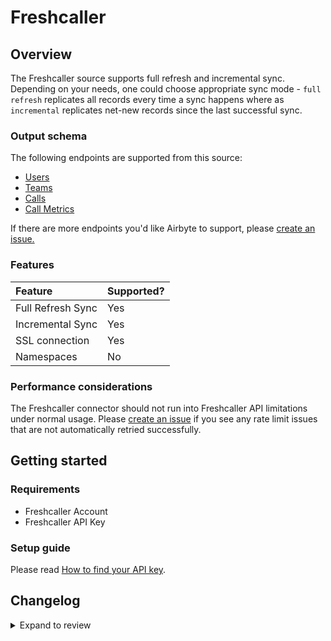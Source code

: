 # Freshcaller

## Overview

The Freshcaller source supports full refresh and incremental sync. Depending on your needs, one could choose appropriate sync mode - `full refresh` replicates all records every time a sync happens where as `incremental` replicates net-new records since the last successful sync.

### Output schema

The following endpoints are supported from this source:

- [Users](https://developers.freshcaller.com/api/#users)
- [Teams](https://developers.freshcaller.com/api/#teams)
- [Calls](https://developers.freshcaller.com/api/#calls)
- [Call Metrics](https://developers.freshcaller.com/api/#call-metrics)

If there are more endpoints you'd like Airbyte to support, please [create an issue.](https://github.com/airbytehq/airbyte/issues/new/choose)

### Features

| Feature           | Supported? |
| :---------------- | :--------- |
| Full Refresh Sync | Yes        |
| Incremental Sync  | Yes        |
| SSL connection    | Yes        |
| Namespaces        | No         |

### Performance considerations

The Freshcaller connector should not run into Freshcaller API limitations under normal usage. Please [create an issue](https://github.com/airbytehq/airbyte/issues) if you see any rate limit issues that are not automatically retried successfully.

## Getting started

### Requirements

- Freshcaller Account
- Freshcaller API Key

### Setup guide

Please read [How to find your API key](https://support.freshdesk.com/en/support/solutions/articles/225435-where-can-i-find-my-api-key-).

## Changelog

<details>
  <summary>Expand to review</summary>

| Version | Date       | Pull Request                                             | Subject                                           |
| :------ | :--------- | :------------------------------------------------------- | :------------------------------------------------ |
| 0.4.24 | 2025-01-25 | [52310](https://github.com/airbytehq/airbyte/pull/52310) | Update dependencies |
| 0.4.23 | 2025-01-18 | [51638](https://github.com/airbytehq/airbyte/pull/51638) | Update dependencies |
| 0.4.22 | 2025-01-11 | [51137](https://github.com/airbytehq/airbyte/pull/51137) | Update dependencies |
| 0.4.21 | 2025-01-04 | [50542](https://github.com/airbytehq/airbyte/pull/50542) | Update dependencies |
| 0.4.20 | 2024-12-21 | [50056](https://github.com/airbytehq/airbyte/pull/50056) | Update dependencies |
| 0.4.19 | 2024-12-11 | [48897](https://github.com/airbytehq/airbyte/pull/48897) | Starting with this version, the Docker image is now rootless. Please note that this and future versions will not be compatible with Airbyte versions earlier than 0.64 |
| 0.4.18 | 2024-10-29 | [47808](https://github.com/airbytehq/airbyte/pull/47808) | Update dependencies |
| 0.4.17 | 2024-10-23 | [47065](https://github.com/airbytehq/airbyte/pull/47065) | Update dependencies |
| 0.4.16 | 2024-10-12 | [46796](https://github.com/airbytehq/airbyte/pull/46796) | Update dependencies |
| 0.4.15 | 2024-10-05 | [46435](https://github.com/airbytehq/airbyte/pull/46435) | Update dependencies |
| 0.4.14 | 2024-09-28 | [46173](https://github.com/airbytehq/airbyte/pull/46173) | Update dependencies |
| 0.4.13 | 2024-09-21 | [45760](https://github.com/airbytehq/airbyte/pull/45760) | Update dependencies |
| 0.4.12 | 2024-09-14 | [45522](https://github.com/airbytehq/airbyte/pull/45522) | Update dependencies |
| 0.4.11 | 2024-09-07 | [45323](https://github.com/airbytehq/airbyte/pull/45323) | Update dependencies |
| 0.4.10 | 2024-08-31 | [44973](https://github.com/airbytehq/airbyte/pull/44973) | Update dependencies |
| 0.4.9 | 2024-08-24 | [44718](https://github.com/airbytehq/airbyte/pull/44718) | Update dependencies |
| 0.4.8 | 2024-08-17 | [44256](https://github.com/airbytehq/airbyte/pull/44256) | Update dependencies |
| 0.4.7 | 2024-08-10 | [43691](https://github.com/airbytehq/airbyte/pull/43691) | Update dependencies |
| 0.4.6 | 2024-08-03 | [43238](https://github.com/airbytehq/airbyte/pull/43238) | Update dependencies |
| 0.4.5 | 2024-07-27 | [42676](https://github.com/airbytehq/airbyte/pull/42676) | Update dependencies |
| 0.4.4 | 2024-07-20 | [42196](https://github.com/airbytehq/airbyte/pull/42196) | Update dependencies |
| 0.4.3 | 2024-07-13 | [41821](https://github.com/airbytehq/airbyte/pull/41821) | Update dependencies |
| 0.4.2 | 2024-07-10 | [41552](https://github.com/airbytehq/airbyte/pull/41552) | Update dependencies |
| 0.4.1 | 2024-07-09 | [41195](https://github.com/airbytehq/airbyte/pull/41195) | Update dependencies |
| 0.4.0 | 2024-03-07 | [35892](https://github.com/airbytehq/airbyte/pull/35892) | ✨ Source: add `life_cycle` to `call_metrics` stream |
| 0.3.3 | 2024-07-06 | [40843](https://github.com/airbytehq/airbyte/pull/40843) | Update dependencies |
| 0.3.2 | 2024-07-01 | [40618](https://github.com/airbytehq/airbyte/pull/40618) | Migrate to base image and poetry, update CDK |
| 0.3.1 | 2023-11-28 | [32874](https://github.com/airbytehq/airbyte/pull/32874) | 🐛 Source: fix page_size_option parameter in spec |
| 0.3.0   | 2023-10-24 | [31102](https://github.com/airbytehq/airbyte/pull/14759) | ✨ Source: Migrate to Low Code CDK                |
| 0.2.0   | 2023-05-15 | [26065](https://github.com/airbytehq/airbyte/pull/26065) | Fix spec type check for `start_date`              |
| 0.1.0   | 2022-08-11 | [14759](https://github.com/airbytehq/airbyte/pull/14759) | 🎉 New Source: Freshcaller                        |

</details>

